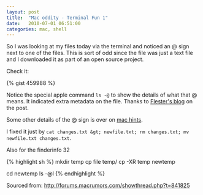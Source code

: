 ```yaml
---
layout: post
title:  "Mac oddity - Terminal Fun 1"
date:   2010-07-01 06:51:00
categories: mac, shell
---
```


So I was looking at my files today via the terminal and noticed an @ sign next to one of the files. This is sort of odd since the file was just a text file and I downloaded it as part of an open source project.

Check it:

{% gist 459988 %}

Notice the special apple command `ls -@` to show the details of what that @ means. It indicated extra metadata on the file. Thanks to <a href="http://www.flester.com/blog/2008/01/03/mac-os-x-leopard-ls1-output">Flester's blog</a> on the post.

Some other details of the @ sign is over on <a href="http://www.macosxhints.com/article.php?story=20071029151619619">mac hints</a>.

I fixed it just by `cat changes.txt &gt; newfile.txt; rm changes.txt; mv newfile.txt changes.txt`.

Also for the finderinfo 32 

{% highlight sh %} 
mkdir temp
cp file temp/
cp -XR temp newtemp

cd newtemp
ls -@l
{% endhighlight %}

Sourced from: <a href="http://forums.macrumors.com/showthread.php?t=841825" rel="nofollow">http://forums.macrumors.com/showthread.php?t=841825</a>
